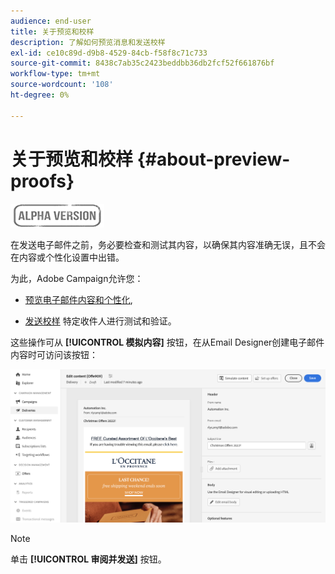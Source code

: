 ```yaml
---
audience: end-user
title: 关于预览和校样
description: 了解如何预览消息和发送校样
exl-id: ce10c89d-d9b8-4529-84cb-f58f8c71c733
source-git-commit: 8438c7ab35c2423beddbb36db2fcf52f661876bf
workflow-type: tm+mt
source-wordcount: '108'
ht-degree: 0%

---
```


# 关于预览和校样 {#about-preview-proofs}

![](../assets/do-not-localize/badge.png)

在发送电子邮件之前，务必要检查和测试其内容，以确保其内容准确无误，且不会在内容或个性化设置中出错。

为此，Adobe Campaign允许您：

* [预览电子邮件内容和个性化](#preview),

<!--* [Check the email rendering](#rendering) in popular desktop, mobile and web-based clients,-->
* [发送校样](#send-proofs) 特定收件人进行测试和验证。

这些操作可从 **[!UICONTROL 模拟内容]** 按钮，在从Email Designer创建电子邮件内容时可访问该按钮：

![](assets/simulate.png)

>[!NOTE]
>
>单击 **[!UICONTROL 审阅并发送]** 按钮。

